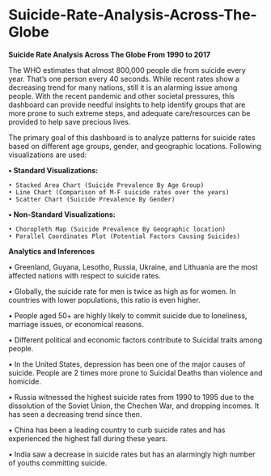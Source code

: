 # Suicide-Rate-Analysis-Across-The-Globe
**Suicide Rate Analysis Across The Globe From 1990 to 2017**

The WHO estimates that almost 800,000 people die from suicide every year. That’s one person every 40 seconds. While recent rates show a decreasing trend for many nations, still it is an alarming issue among people. With the recent pandemic and other societal pressures, this dashboard can provide needful insights to help identify
groups that are more prone to such extreme steps, and adequate care/resources can be provided to help save precious lives.

The primary goal of this dashboard is to analyze patterns for suicide rates based on different age groups, gender, and geographic locations. Following visualizations are used:

**• Standard Visualizations:**

    • Stacked Area Chart (Suicide Prevalence By Age Group)
    • Line Chart (Comparison of M-F suicide rates over the years)
    • Scatter Chart (Suicide Prevalence By Gender)
    
**• Non-Standard Visualizations:**

    • Choropleth Map (Suicide Prevalence By Geographic location)
    • Parallel Coordinates Plot (Potential Factors Causing Suicides)


**Analytics and Inferences**

• Greenland, Guyana, Lesotho, Russia, Ukraine, and Lithuania are the most affected nations with respect to suicide rates.

• Globally, the suicide rate for men is twice as high as for women. In countries with lower populations, this ratio is even higher.

• People aged 50+ are highly likely to commit suicide due to loneliness, marriage issues, or economical reasons.

• Different political and economic factors contribute to Suicidal traits among people.

• In the United States, depression has been one of the major causes of suicide. People are 2 times more prone to Suicidal Deaths than violence and homicide.

• Russia witnessed the highest suicide rates from 1990 to 1995 due to the dissolution of the Soviet Union, the Chechen War, and dropping incomes. It has seen a decreasing trend since then.

• China has been a leading country to curb suicide rates and has experienced the highest fall during these years.

• India saw a decrease in suicide rates but has an alarmingly high number of youths committing suicide.
